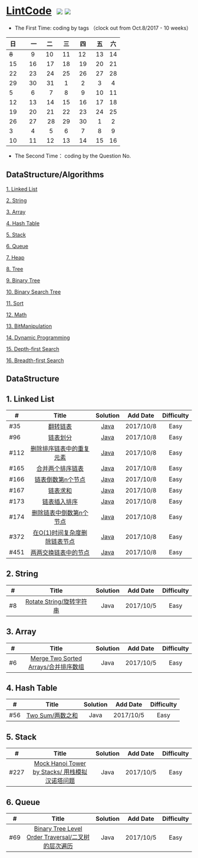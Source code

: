 # [LintCode](http://www.lintcode.com)  ![](https://img.shields.io/badge/language-Java-blue.svg) ![](https://img.shields.io/badge/license-MIT-brightgreen.svg) 

- The First Time:  coding by tags （clock out from Oct.8/2017 - 10 weeks）

| 日   |    一     |      二     | 三	       |    四     |   五      |    六     |
| ---- | :------:  | :--------: |:--------: |:--------: |:--------: |:--------: |
| ~~8~~    |   9       |    10      |   11      |   12      |   13       |    14    |
| 15   |   16      |    17      |   18      |   19      |   20       |    21    |
| 22   |   23      |    24      |   25      |   26      |   27       |    28    |
| 29   |   30      |    31      |   1       |   2       |   3        |    4     |
| 5    |   6       |    7       |   8       |   9       |   10       |    11    |
| 12   |   13      |    14      |   15      |   16      |   17       |    18    |
| 19   |   20      |    21      |   22      |   23      |   24       |    25    |
| 26   |   27      |    28      |   29      |   30      |   1        |    2     |
| 3    |   4       |    5       |   6       |   7       |   8        |    9     |
| 10   |   11      |    12      |   13      |   14      |   15       |    16    |


- The Second Time： coding by the Question No.

## DataStructure/Algorithms
[1. Linked List](#1)

[2. String](#2) 

[3. Array](#3) 

[4. Hash Table](#4)

[5. Stack](#5)

[6. Queue](#6)

[7. Heap](#7) 

[8. Tree](#8) 

[9. Binary Tree](#9) 

[10. Binary Search Tree](#10) 

[11. Sort](#11)

[12. Math](#12) 

[13. BitManipulation](#13) 

[14. Dynamic Programming](#14)

[15. Depth-first Search](#15)

[16. Breadth-first Search](#16)


## DataStructure
<h2 id="1">1. Linked List</h2>

| #	   |     Title    | Solution   | Add Date	|    Difficulty |
| ---- |       :--------:    | :--------: |:--------: |:--------: |
| #35	 | [翻转链表](http://www.lintcode.com/en/problem/reverse-linked-list/)  | [Java](https://github.com/MuteMeteor/LintCode/blob/master/Java/LinkedList/Reverse%20Linked%20List.java)      | 2017/10/8   | Easy |
| #96	 | [链表划分](http://www.lintcode.com/zh-cn/problem/partition-list/)  | [Java](https://github.com/MuteMeteor/LintCode/blob/master/Java/LinkedList/096%20Partition%20List.java)      | 2017/10/8   | Easy |
| #112	 | [删除排序链表中的重复元素 ](http://www.lintcode.com/zh-cn/problem/remove-duplicates-from-sorted-list/)  | [Java](https://github.com/MuteMeteor/LintCode/blob/master/Java/LinkedList/112%20Remove%20Duplicates%20from%20Sorted%20List.java) | 2017/10/8   | Easy |
| #165	 | [合并两个排序链表](http://www.lintcode.com/zh-cn/problem/merge-two-sorted-lists/)  | [Java](https://github.com/MuteMeteor/LintCode/blob/master/Java/LinkedList/165%20Merge%20Two%20Sorted%20Lists.java)      | 2017/10/8   | Easy |
| #166	 | [链表倒数第n个节点](http://www.lintcode.com/zh-cn/problem/nth-to-last-node-in-list/)  | [Java](https://github.com/MuteMeteor/LintCode/blob/master/Java/LinkedList/166%20Nth%20to%20Last%20Node%20in%20List.java)      | 2017/10/8   | Easy |
| #167	 | [链表求和](http://www.lintcode.com/zh-cn/problem/add-two-numbers/)  | [Java](https://github.com/MuteMeteor/LintCode/blob/master/Java/LinkedList/167%20Add%20Two%20Numbers.java)      | 2017/10/8   | Easy |
| #173	 | [链表插入排序 ](http://www.lintcode.com/zh-cn/problem/insertion-sort-list/)  | [Java](https://github.com/MuteMeteor/LintCode/blob/master/Java/LinkedList/173%20Insertion%20Sort%20List%20.java)      | 2017/10/8   | Easy |
| #174	 | [删除链表中倒数第n个节点](http://www.lintcode.com/zh-cn/problem/remove-nth-node-from-end-of-list/)  | [Java](https://github.com/MuteMeteor/LintCode/blob/master/Java/LinkedList/174%20Remove%20Nth%20Node%20From%20End%20of%20List%20.java)      | 2017/10/8   | Easy |
| #372	 | [在O(1)时间复杂度删除链表节点](http://www.lintcode.com/zh-cn/problem/delete-node-in-the-middle-of-singly-linked-list/)  | [Java](https://github.com/MuteMeteor/LintCode/blob/master/Java/LinkedList/372%20Delete%20Node%20in%20the%20Middle%20of%20Singly%20Linked%20List.java)  | 2017/10/8   | Easy |
| #451	 | [两两交换链表中的节点](http://www.lintcode.com/zh-cn/problem/swap-nodes-in-pairs/)  | [Java](https://github.com/MuteMeteor/LintCode/blob/master/Java/LinkedList/451%20Swap%20Nodes%20in%20Pairs.java)      | 2017/10/8   | Easy ||

<h2 id="2">2. String</h2>

| #	   |     Title    | Solution   | Add Date	|    Difficulty |
| ---- |       :--------:    | :--------: |:--------: |:--------: |
| #8	 | [Rotate String/旋转字符串](http://www.lintcode.com/en/problem/rotate-string/)  |Java   | 2017/10/5   | Easy ||

<h2 id="3">3. Array</h2>

| #	   |     Title    | Solution   | Add Date	|    Difficulty |
| ---- |       :--------:    | :--------: |:--------: |:--------: |
| #6	 | [Merge Two Sorted Arrays/合并排序数组](http://www.lintcode.com/en/problem/reverse-linked-list/)  | Java | 2017/10/5   | Easy ||

<h2 id="4">4. Hash Table</h2>

| #	   |     Title    | Solution   | Add Date	|    Difficulty |
| ---- |       :--------:    | :--------: |:--------: |:--------: |
| #56	 | [Two Sum/两数之和](http://www.lintcode.com/en/problem/two-sum/)  | Java       | 2017/10/5   | Easy ||

<h2 id="5">5. Stack</h2>

| #	   |     Title    | Solution   | Add Date	|    Difficulty |
| ---- |       :--------:    | :--------: |:--------: |:--------: |
| #227	 | [Mock Hanoi Tower by Stacks/	用栈模拟汉诺塔问题](http://www.lintcode.com/en/problem/mock-hanoi-tower-by-stacks/)  | Java       | 2017/10/5   | Easy ||

<h2 id="6">6. Queue</h2>

| #	   |     Title    | Solution   | Add Date	|    Difficulty |
| ---- |       :--------:    | :--------: |:--------: |:--------: |
| #69	 | [Binary Tree Level Order Traversal/二叉树的层次遍历](http://www.lintcode.com/en/problem/binary-tree-level-order-traversal/)  | Java       | 2017/10/5   | Easy ||
